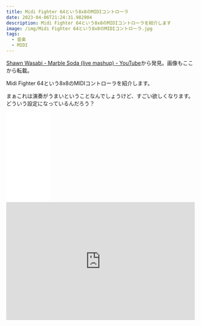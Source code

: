 ```yaml
---
title: Midi Fighter 64という8x8のMIDIコントローラ
date: 2023-04-06T21:24:31.982904
description: Midi Fighter 64という8x8のMIDIコントローラを紹介します
image: /img/Midi Fighter 64という8x8のMIDIコントローラ.jpg
tags:
  - 音楽
  - MIDI
---
```

[Shawn Wasabi - Marble Soda (live mashup) - YouTube](https://www.youtube.com/watch?v=qAeybdD5UoQ)から発見。画像もここから転載。

Midi Fighter 64という8x8のMIDIコントローラを紹介します。

まぁこれは演奏がうまいということなんでしょうけど、すごい欲しくなります。
どういう設定になっているんだろう？
<iframe sandbox="allow-popups allow-scripts allow-modals allow-forms allow-same-origin" style="width:120px;height:240px;" marginwidth="0" marginheight="0" scrolling="no" frameborder="0" src="//rcm-fe.amazon-adsystem.com/e/cm?lt1=_blank&bc1=000000&IS2=1&bg1=FFFFFF&fc1=000000&lc1=0000FF&t=inajob-22&language=ja_JP&o=9&p=8&l=as4&m=amazon&f=ifr&ref=as_ss_li_til&asins=B07PM9LTG7&linkId=0b5b6106ed2f0742f9cac64b5a30cc60"></iframe>

<iframe width="100%" height="315" src="https://www.youtube.com/embed/qAeybdD5UoQ" title="YouTube video player" frameborder="0" allow="accelerometer; autoplay; clipboard-write; encrypted-media; gyroscope; picture-in-picture" allowfullscreen></iframe>


